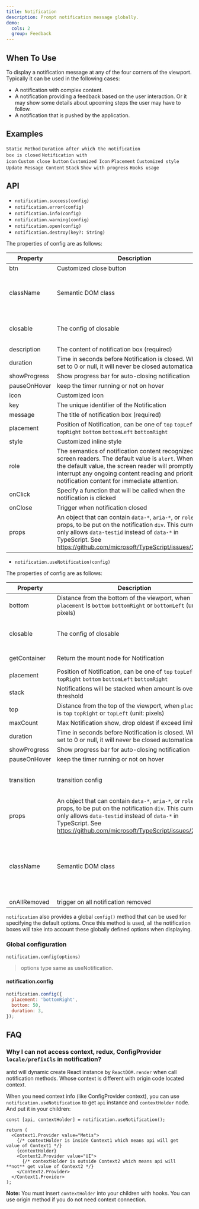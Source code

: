 ```yaml
---
title: Notification
description: Prompt notification message globally.
demo:
  cols: 2
  group: Feedback
---
```


## When To Use

To display a notification message at any of the four corners of the viewport. Typically it can be used in the following cases:

- A notification with complex content.
- A notification providing a feedback based on the user interaction. Or it may show some details about upcoming steps the user may have to follow.
- A notification that is pushed by the application.

## Examples

<!-- prettier-ignore -->
<code src="./demo/basic.tsx">Static Method</code>
<code src="./demo/duration.tsx">Duration after which the notification box is closed</code>
<code src="./demo/with-icon.tsx">Notification with icon</code>
<code src="./demo/with-btn.tsx">Custom close button</code>
<code src="./demo/custom-icon.tsx">Customized Icon</code>
<code src="./demo/placement.tsx">Placement</code>
<code src="./demo/custom-style.tsx">Customized style</code>
<code src="./demo/update.tsx">Update Message Content</code>
<code src="./demo/stack.tsx">Stack</code>
<code src="./demo/show-with-progress.tsx">Show with progress</code>
<code src="./demo/hooks.tsx">Hooks usage</code>

## API

- `notification.success(config)`
- `notification.error(config)`
- `notification.info(config)`
- `notification.warning(config)`
- `notification.open(config)`
- `notification.destroy(key?: String)`

The properties of config are as follows:

| Property | Description | Type | Default | Version |
| --- | --- | --- | --- | --- |
| btn | Customized close button | ReactNode | - | - |
| className | Semantic DOM class | string \| Record<'root' \| 'message' \| 'icon' \| 'description' \| 'btn', string> | - |  |
| closable | The config of closable | boolean \| ({ closeIcon?: React.ReactNode } & React.AriaAttributes) | `false` |  |
| description | The content of notification box (required) | ReactNode | - | - |
| duration | Time in seconds before Notification is closed. When set to 0 or null, it will never be closed automatically | number | 4.5 | - |
| showProgress | Show progress bar for auto-closing notification | boolean |  |  |
| pauseOnHover | keep the timer running or not on hover | boolean | true |  |
| icon | Customized icon | ReactNode | - | - |
| key | The unique identifier of the Notification | string | - | - |
| message | The title of notification box (required) | ReactNode | - | - |
| placement | Position of Notification, can be one of `top` `topLeft` `topRight` `bottom` `bottomLeft` `bottomRight` | string | `topRight` | - |
| style | Customized inline style | [CSSProperties](https://github.com/DefinitelyTyped/DefinitelyTyped/blob/e434515761b36830c3e58a970abf5186f005adac/types/react/index.d.ts#L794) | - | - |
| role | The semantics of notification content recognized by screen readers. The default value is `alert`. When set as the default value, the screen reader will promptly interrupt any ongoing content reading and prioritize the notification content for immediate attention. | `alert \| status` | `alert` |  |
| onClick | Specify a function that will be called when the notification is clicked | function | - | - |
| onClose | Trigger when notification closed | function | - | - |
| props | An object that can contain `data-*`, `aria-*`, or `role` props, to be put on the notification `div`. This currently only allows `data-testid` instead of `data-*` in TypeScript. See https://github.com/microsoft/TypeScript/issues/28960. | Object | - | - |

- `notification.useNotification(config)`

The properties of config are as follows:

| Property | Description | Type | Default | Version |
| --- | --- | --- | --- | --- |
| bottom | Distance from the bottom of the viewport, when `placement` is `bottom` `bottomRight` or `bottomLeft` (unit: pixels) | number | 24 |  |
| closable | The config of closable | boolean \| ({ closeIcon?: React.ReactNode } & React.AriaAttributes) | `false` |  |
| getContainer | Return the mount node for Notification | () => HTMLNode | () => document.body |  |
| placement | Position of Notification, can be one of `top` `topLeft` `topRight` `bottom` `bottomLeft` `bottomRight` | string | `topRight` |  |
| stack | Notifications will be stacked when amount is over threshold | boolean \| `{ threshold: number }` | `{ threshold: 3 }` |  |
| top | Distance from the top of the viewport, when `placement` is `top` `topRight` or `topLeft` (unit: pixels) | number | 24 |  |
| maxCount | Max Notification show, drop oldest if exceed limit | number | - |  |
| duration | Time in seconds before Notification is closed. When set to 0 or null, it will never be closed automatically | number | 4.5 | - |
| showProgress | Show progress bar for auto-closing notification | boolean |  |  |
| pauseOnHover | keep the timer running or not on hover | boolean | true |  |
| transition | transition config | [TransitionProps](/compponents/transition) \| (placement: Placement) => [TransitionProps](/compponents/transition) |  |  |
| props | An object that can contain `data-*`, `aria-*`, or `role` props, to be put on the notification `div`. This currently only allows `data-testid` instead of `data-*` in TypeScript. See https://github.com/microsoft/TypeScript/issues/28960. | Object | - | - |
| className | Semantic DOM class | string \| (placement: Placement) => Record<'root' \| 'wrapper' \| 'collapsedWrapper' \| 'notice' \| 'content' \| 'close' \| 'progress', string> | - |  |
| onAllRemoved | trigger on all notification removed | VoidFunction |  |  |

`notification` also provides a global `config()` method that can be used for specifying the default options. Once this method is used, all the notification boxes will take into account these globally defined options when displaying.

### Global configuration

`notification.config(options)`

> options type same as useNotification.

#### notification.config

```js
notification.config({
  placement: 'bottomRight',
  bottom: 50,
  duration: 3,
});
```

## FAQ

### Why I can not access context, redux, ConfigProvider `locale/prefixCls` in notification?

antd will dynamic create React instance by `ReactDOM.render` when call notification methods. Whose context is different with origin code located context.

When you need context info (like ConfigProvider context), you can use `notification.useNotification` to get `api` instance and `contextHolder` node. And put it in your children:

```tsx
const [api, contextHolder] = notification.useNotification();

return (
  <Context1.Provider value="Metis">
    {/* contextHolder is inside Context1 which means api will get value of Context1 */}
    {contextHolder}
    <Context2.Provider value="UI">
      {/* contextHolder is outside Context2 which means api will **not** get value of Context2 */}
    </Context2.Provider>
  </Context1.Provider>
);
```

**Note:** You must insert `contextHolder` into your children with hooks. You can use origin method if you do not need context connection.
